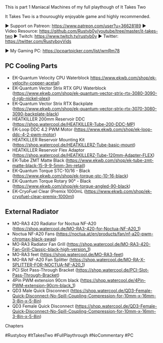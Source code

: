 This is part 1 Maniacal Machines of my full playthough of It Takes Two

It Takes Two is a thouroughly enjoyable game and highly recommended.

► Support on Patreon: https://www.patreon.com/user?u=36628189
► Video Resource: https://github.com/Rustyb0y/youtube/tree/master/it-takes-two
► Twitch: https://www.twitch.tv/rustyb0y
► Twitter: https://twitter.com/RustyboyVids

► My Gaming PC: https://pcpartpicker.com/list/wmRm78

PC Cooling Parts
---------------------------------------------------
- EK-Quantum Velocity CPU Waterblock https://www.ekwb.com/shop/ek-velocity-copper-acetal)
- EK-Quantum Vector Strix RTX  GPU Waterblock (https://www.ekwb.com/shop/ek-quantum-vector-strix-rtx-3080-3090-d-rgb-nickel-plexi)
- EK-Quantum Vector Strix RTX Backplate (https://www.ekwb.com/shop/ek-quantum-vector-strix-rtx-3070-3080-3090-backplate-black)
- HEATKILLER 200mm Reservoir DDC (https://shop.watercool.de/HEATKILLER-Tube-200-DDC-MP)
- EK-Loop DDC 4.2 PWM Motor (https://www.ekwb.com/shop/ek-loop-ddc-4-2-pwm-motor)
- HEATKILLER Reservoir Mounting Kit (https://shop.watercool.de/HEATKILLERZ-Tube-basic-mount)
- HEATKILLER Reservoir Flex Adaptor (https://shop.watercool.de/HEATKILLERZ-Tube-120mm-Adapter-FLEX)
- EK-Tube ZMT Matte Black (https://www.ekwb.com/shop/ek-tube-zmt-matte-black-15-9-9-5mm-3m-retail)
- EK-Quantum Torque STC-10/16 - Black (https://www.ekwb.com/shop/ek-torque-stc-10-16-black)
- EK-Quantum Torque Rotary 90° - Black (https://www.ekwb.com/shop/ek-torque-angled-90-black)
- EK-CryoFuel Clear (Premix 1000mL (https://www.ekwb.com/shop/ek-cryofuel-clear-premix-1000ml)


External Radiator
---------------------------------------------------
- MO-RA3 420 Radiator for Noctua NF-A20 (https://shop.watercool.de/MO-RA3-420-for-Noctua-NF-A20_1)
- Noctua NF-A20 Fans (https://noctua.at/en/products/fan/nf-a20-pwm-chromax-black-swap)
- MO-RA3 Radiator Fan Grill (https://shop.watercool.de/MO-RA3-420-Fan-Grill-Classic-black-high-version_1)
- MO-RA3 feet (https://shop.watercool.de/MO-RA3-feet)
- MO-RA NF-A20 Fan Splitter (https://shop.watercool.de/MO-RA-X-SPLITTER-FOR-NOCTUA-NF-A20_1)
- PCI Slot Pass-Through Bracket (https://shop.watercool.de/PCI-Slot-Pass-Through-Bracket)
- 4Pin PWM extension 90cm black (https://shop.watercool.de/4Pin-PWM-extension-90cm-black_1)
- QD3 Male Quick Disconnect (https://shop.watercool.de/QD3-Female-Quick-Disconnect-No-Spill-Coupling-Compression-for-10mm-x-16mm-3-8in-x-5-8in)
- QD3 Female Quick Disconnect (https://shop.watercool.de/QD3-Female-Quick-Disconnect-No-Spill-Coupling-Compression-for-10mm-x-16mm-3-8in-x-5-8in)

Chapters

#Rustyboy  #ItTakesTwo #FullPlaythrough #NoCommentary #PC